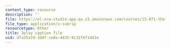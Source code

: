 ```yaml
---
content_type: resource
description: ''
file: https://ol-ocw-studio-app-qa.s3.amazonaws.com/courses/15-071-the-analytics-edge-spring-2017/dfa35a7d3d4fce8e44359c32f6f1dd1e_5tCSR5L4nWI.srt
file_type: application/x-subrip
resourcetype: Other
title: 3play caption file
uid: dfa35a7d-3d4f-ce8e-4435-9c32f6f1dd1e
---
```

